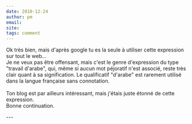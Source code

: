 ```yaml
---
date: 2010-12-24
author: pm
email: 
site: 
tags: comment
---
```


<p>Ok très bien, mais d'après google tu es la seule à utiliser cette expression sur tout le web...<br />
Je ne veux pas être offensant, mais c'est le genre d'expression du type &quot;travail d'arabe&quot;, qui, même si aucun mot péjoratif n'est associé, reste très clair quant à sa signification. Le qualificatif &quot;d'arabe&quot; est rarement utilisé dans la langue française sans connotation.<br />
<br />
Ton blog est par ailleurs intéressant, mais j'étais juste étonné de cette expression.<br />
Bonne continuation.</p>
---